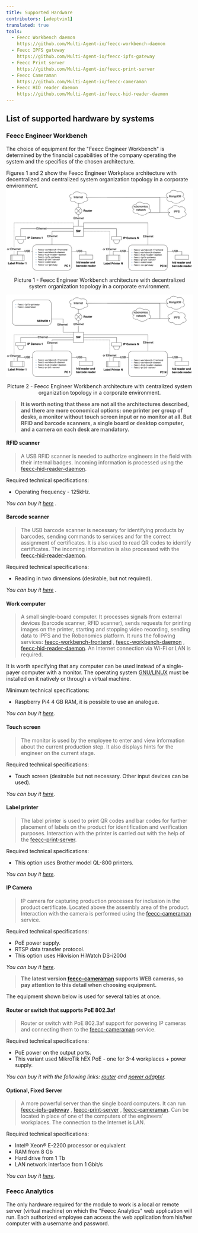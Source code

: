 ```yaml
---
title: Supported Hardware
contributors: [adeptvin1]
translated: true
tools:
  - Feecc Workbench daemon
    https://github.com/Multi-Agent-io/feecc-workbench-daemon
  - Feecc IPFS gateway
    https://github.com/Multi-Agent-io/feecc-ipfs-gateway
  - Feecc Print server
    https://github.com/Multi-Agent-io/feecc-print-server
  - Feecc Cameraman
    https://github.com/Multi-Agent-io/feecc-cameraman
  - Feecc HID reader daemon
    https://github.com/Multi-Agent-io/feecc-hid-reader-daemon
---
```


## List of supported hardware by systems

### Feecc Engineer Workbench

The choice of equipment for the "Feecc Engineer Workbench" is determined by the financial capabilities of the company
operating the system and the specifics of the chosen architecture.

Figures 1 and 2 show the Feecc Engineer Workplace architecture with decentralized and centralized system organization
topology in a corporate environment.
![architec1](/docs/images/feecc-system-architecture/picture1.png)

<p align="center">
Picture 1 - Feecc Engineer Workbench architecture with decentralized system organization topology in a corporate environment.
</p>

![architec2](/docs/images/feecc-system-architecture/picture2.png)

<p align="center">
Picture 2 - Feecc Engineer Workbench architecture with centralized system organization topology in a corporate environment.
</p>

> **It is worth noting that these are not all the architectures described, and there are more economical options: one
printer per group of desks, a monitor without touch screen input or no monitor at all. But RFID and barcode scanners, a
single board or desktop computer, and a camera on each desk are mandatory.**

#### **RFID scanner**

> A USB RFID scanner is needed to authorize engineers in the field with their internal badges. Incoming information is
> processed using the [feecc-hid-reader-daemon](https://github.com/Multi-Agent-io/feecc-hid-reader-daemon).

Required technical specifications:

- Operating frequency - 125kHz.

*You can buy
it [here](https://aliexpress.ru/item/1005003579675742.html?spm=a2g2w.productlist.0.0.190ad16cWCptVr&sku_id=12000026804509353)
.*

#### **Barcode scanner**

> The USB barcode scanner is necessary for identifying products by barcodes, sending commands to services and for the
> correct assignment of certificates. It is also used to read QR codes to identify certificates. The incoming information
> is also processed with the [feecc-hid-reader-daemon](https://github.com/Multi-Agent-io/feecc-hid-reader-daemon).

Required technical specifications:

- Reading in two dimensions (desirable, but not required).

*You can buy
it [here](https://aliexpress.ru/item/32902727438.html?spm=a2g2w.productlist.0.0.263d68c5fTwi8J&sku_id=10000009784771593)
.*

#### **Work computer**

> A small single-board computer. It processes signals from external devices (barcode scanner, RFID scanner), sends
> requests for printing images on the printer, starting and stopping video recording, sending data to IPFS and the
> Robonomics platform. It runs the following
> services: [feecc-workbench-frontend](https://github.com/Multi-Agent-io/feecc-workbench-frontend)
> , [feecc-workbench-daemon](https://github.com/Multi-Agent-io/feecc-workbench-daemon)
> , [feecc-hid-reader-daemon](https://github.com/Multi-Agent-io/feecc-hid-reader-daemon). An Internet connection via Wi-Fi
> or LAN is required.

It is worth specifying that any computer can be used instead of a single-payer computer with a monitor. The operating
system [GNU/LINUX](https://www.gnu.org/) must be installed on it natively or through a virtual machine.

Minimum technical specifications:

- Raspberry Pi4 4 GB RAM, it is possible to use an analogue.

*You can buy it [here](https://www.cytron.io/p-raspberry-pi-4-model-b-4gb).*

#### **Touch screen**

> The monitor is used by the employee to enter and view information about the current production step. It also displays
> hints for the engineer on the current stage.

Required technical specifications:

- Touch screen (desirable but not necessary. Other input devices can be used).

*You can buy it [here](https://www.asus.com/Displays-Desktops/Monitors/Touch/VT168H/).*

#### **Label printer**

> The label printer is used to print QR codes and bar codes for further placement of labels on the product for
> identification and verification purposes. Interaction with the printer is carried out with the help of
> the [feecc-print-server](https://github.com/Multi-Agent-io/feecc-print-server).

Required technical specifications:

- This option uses Brother model QL-800 printers.

*You can buy it [here](https://www.brother-usa.com/products/ql800).*

#### **IP Camera**

> IP camera for capturing production processes for inclusion in the product certificate. Located above the assembly area
> of the product. Interaction with the camera is performed using
> the [feecc-cameraman](https://github.com/Multi-Agent-io/feecc-cameraman) service.

Required technical specifications:

- PoE power supply.
- RTSP data transfer protocol.
- This option uses Hikvision HiWatch DS-i200d

*You can buy
it [here](https://www.hi-watch.eu/en-us/product/1986/ip-camera/bullet-camera/2-0-mp-ir-network-bullet-camera).*

> **The latest version [feecc-cameraman](https://github.com/Multi-Agent-io/feecc-cameraman) supports WEB cameras, so pay
attention to this detail when choosing equipment.**

<robo-wiki-note type="warning">
The equipment shown below is used for several tables at once.
</robo-wiki-note>

#### **Router or switch that supports PoE 802.3af**

> Router or switch with PoE 802.3af support for powering IP cameras and connecting them to
> the [feecc-cameraman](https://github.com/Multi-Agent-io/feecc-cameraman) service.

Required technical specifications:

- PoE power on the output ports.
- This variant used MikroTik hEX PoE - one for 3-4 workplaces + power supply.

*You can buy it with the following links: [router](https://mikrotik.com/product/RB960PGS)
and [power adapter](https://mikrotik.com/product/48POW).*

#### **Optional, Fixed Server**

> A more powerful server than the single board computers. It can
> run [feecc-ipfs-gateway](https://github.com/Multi-Agent-io/feecc-ipfs-gateway)
> , [feecc-print-server](https://github.com/Multi-Agent-io/feecc-print-server)
> , [feecc-cameraman](https://github.com/Multi-Agent-io/feecc-cameraman). Can be located in place of one of the computers
> of the engineers' workplaces. The connection to the Internet is LAN.

Required technical specifications:

- Intel® Xeon® E-2200 processor or equivalent
- RAM from 8 Gb
- Hard drive from 1 Tb
- LAN network interface from 1 Gbit/s

*You can buy it [here](https://www.dell.com/en-us/shop/cty/pdp/spd/poweredge-r240/pe_r240_tm_vi_vp_sb).*

### Feecc Analytics

The only hardware required for the module to work is a local or remote server (virtual machine) on which the "Feecc
Analytics" web application will run. Each authorized employee can access the web application from his/her computer with
a username and password.